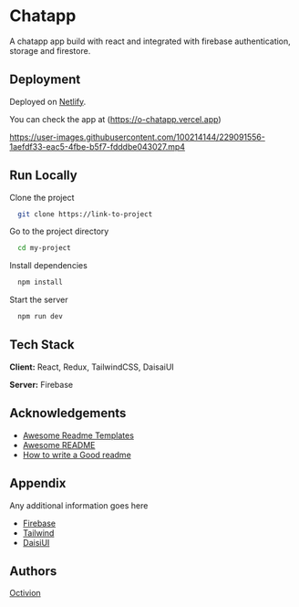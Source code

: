 
# Chatapp

A chatapp app build with react and integrated with firebase authentication, storage and firestore.

## Deployment

Deployed on [Netlify](https://app.netlify.com/teams/rohit22-dev/overview).

You can check the app at (https://o-chatapp.vercel.app)


https://user-images.githubusercontent.com/100214144/229091556-1aefdf33-eac5-4fbe-b5f7-fdddbe043027.mp4



## Run Locally

Clone the project

```bash
  git clone https://link-to-project
```

Go to the project directory

```bash
  cd my-project
```

Install dependencies

```bash
  npm install
```

Start the server

```bash
  npm run dev
```


## Tech Stack

**Client:** React, Redux, TailwindCSS, DaisaiUI

**Server:** Firebase


## Acknowledgements

 - [Awesome Readme Templates](https://awesomeopensource.com/project/elangosundar/awesome-README-templates)
 - [Awesome README](https://github.com/matiassingers/awesome-readme)
 - [How to write a Good readme](https://bulldogjob.com/news/449-how-to-write-a-good-readme-for-your-github-project)


## Appendix

Any additional information goes here

- [Firebase](https://firebase.google.com/docs/)
- [Tailwind](https://tailwindcss.com/docs/)
- [DaisiUI](https://daisyui.com/docs/)
## Authors

[Octivion](https://rkcode.codes/)

